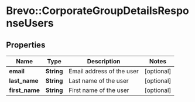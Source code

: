 # Brevo::CorporateGroupDetailsResponseUsers

## Properties
Name | Type | Description | Notes
------------ | ------------- | ------------- | -------------
**email** | **String** | Email address of the user | [optional] 
**last_name** | **String** | Last name of the user | [optional] 
**first_name** | **String** | First name of the user | [optional] 


